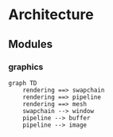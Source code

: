 # Architecture

## Modules

### graphics

```mermaid
graph TD
    rendering ==> swapchain
    rendering ==> pipeline
    rendering ==> mesh
    swapchain --> window
    pipeline --> buffer
    pipeline --> image
```
